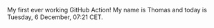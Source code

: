 My first ever working GitHub Action!
My name is Thomas and today is Tuesday, 6 December, 07:21 CET. 
